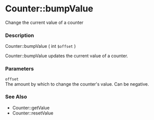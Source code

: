 Counter::bumpValue
==================

Change the current value of a counter

### Description

<span class="methodname">Counter::bumpValue</span> ( <span
class="methodparam"><span class="type">int</span> `$offset`</span> )

<span class="function">Counter::bumpValue</span> updates the current
value of a counter.

### Parameters

`offset`  
<span class="simpara"> The amount by which to change the counter's
value. Can be negative. </span>

### See Also

-   <span class="function">Counter::getValue</span>
-   <span class="function">Counter::resetValue</span>
